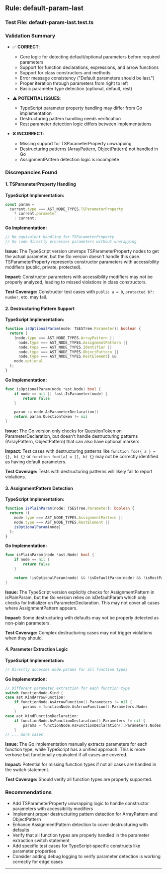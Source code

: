 ## Rule: default-param-last

### Test File: default-param-last.test.ts

### Validation Summary
- ✅ **CORRECT**: 
  - Core logic for detecting default/optional parameters before required parameters
  - Support for function declarations, expressions, and arrow functions
  - Support for class constructors and methods
  - Error message consistency ("Default parameters should be last.")
  - Proper iteration through parameters from right to left
  - Basic parameter type detection (optional, default, rest)

- ⚠️ **POTENTIAL ISSUES**: 
  - TypeScript parameter property handling may differ from Go implementation
  - Destructuring pattern handling needs verification
  - Rest parameter detection logic differs between implementations

- ❌ **INCORRECT**: 
  - Missing support for TSParameterProperty unwrapping
  - Destructuring patterns (ArrayPattern, ObjectPattern) not handled in Go
  - AssignmentPattern detection logic is incomplete

### Discrepancies Found

#### 1. TSParameterProperty Handling
**TypeScript Implementation:**
```typescript
const param =
  current.type === AST_NODE_TYPES.TSParameterProperty
    ? current.parameter
    : current;
```

**Go Implementation:**
```go
// No equivalent handling for TSParameterProperty
// Go code directly processes parameters without unwrapping
```

**Issue:** The TypeScript version unwraps TSParameterProperty nodes to get the actual parameter, but the Go version doesn't handle this case. TSParameterProperty represents constructor parameters with accessibility modifiers (public, private, protected).

**Impact:** Constructor parameters with accessibility modifiers may not be properly analyzed, leading to missed violations in class constructors.

**Test Coverage:** Constructor test cases with `public a = 0`, `protected b?: number`, etc. may fail.

#### 2. Destructuring Pattern Support
**TypeScript Implementation:**
```typescript
function isOptionalParam(node: TSESTree.Parameter): boolean {
  return (
    (node.type === AST_NODE_TYPES.ArrayPattern ||
      node.type === AST_NODE_TYPES.AssignmentPattern ||
      node.type === AST_NODE_TYPES.Identifier ||
      node.type === AST_NODE_TYPES.ObjectPattern ||
      node.type === AST_NODE_TYPES.RestElement) &&
    node.optional
  );
}
```

**Go Implementation:**
```go
func isOptionalParam(node *ast.Node) bool {
	if node == nil || !ast.IsParameter(node) {
		return false
	}

	param := node.AsParameterDeclaration()
	return param.QuestionToken != nil
}
```

**Issue:** The Go version only checks for QuestionToken on ParameterDeclaration, but doesn't handle destructuring patterns (ArrayPattern, ObjectPattern) that can also have optional markers.

**Impact:** Test cases with destructuring patterns like `function foo({ a } = {}, b) {}` or `function foo([a] = [], b) {}` may not be correctly identified as having default parameters.

**Test Coverage:** Tests with destructuring patterns will likely fail to report violations.

#### 3. AssignmentPattern Detection
**TypeScript Implementation:**
```typescript
function isPlainParam(node: TSESTree.Parameter): boolean {
  return !(
    node.type === AST_NODE_TYPES.AssignmentPattern ||
    node.type === AST_NODE_TYPES.RestElement ||
    isOptionalParam(node)
  );
}
```

**Go Implementation:**
```go
func isPlainParam(node *ast.Node) bool {
	if node == nil {
		return false
	}

	return !isOptionalParam(node) && !isDefaultParam(node) && !isRestParam(node)
}
```

**Issue:** The TypeScript version explicitly checks for AssignmentPattern in isPlainParam, but the Go version relies on isDefaultParam which only checks for Initializer on ParameterDeclaration. This may not cover all cases where AssignmentPattern appears.

**Impact:** Some destructuring with defaults may not be properly detected as non-plain parameters.

**Test Coverage:** Complex destructuring cases may not trigger violations when they should.

#### 4. Parameter Extraction Logic
**TypeScript Implementation:**
```typescript
// Directly accesses node.params for all function types
```

**Go Implementation:**
```go
// Different parameter extraction for each function type
switch functionNode.Kind {
case ast.KindArrowFunction:
    if functionNode.AsArrowFunction().Parameters != nil {
        params = functionNode.AsArrowFunction().Parameters.Nodes
    }
case ast.KindFunctionDeclaration:
    if functionNode.AsFunctionDeclaration().Parameters != nil {
        params = functionNode.AsFunctionDeclaration().Parameters.Nodes
    }
// ... more cases
```

**Issue:** The Go implementation manually extracts parameters for each function type, while TypeScript has a unified approach. This is more verbose but functionally equivalent if all cases are covered.

**Impact:** Potential for missing function types if not all cases are handled in the switch statement.

**Test Coverage:** Should verify all function types are properly supported.

### Recommendations
- Add TSParameterProperty unwrapping logic to handle constructor parameters with accessibility modifiers
- Implement proper destructuring pattern detection for ArrayPattern and ObjectPattern
- Enhance AssignmentPattern detection to cover destructuring with defaults
- Verify that all function types are properly handled in the parameter extraction switch statement
- Add specific test cases for TypeScript-specific constructs like parameter properties
- Consider adding debug logging to verify parameter detection is working correctly for edge cases

---